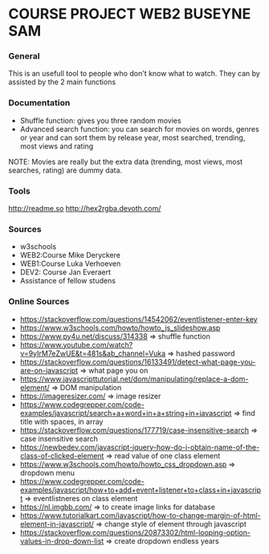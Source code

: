 # **COURSE PROJECT WEB2 BUSEYNE SAM**

### General

This is an usefull tool to people who don't know what to watch. They can by assisted by the 2 main functions


### Documentation

* Shuffle function: gives you three random movies
* Advanced search function: you can search for movies on words, genres or year and can sort them by release year, most searched,
trending, most views and rating

NOTE: Movies are really but the extra data (trending, most views, most searches, rating) are dummy data.


### Tools
http://readme.so
http://hex2rgba.devoth.com/

### Sources
* w3schools
* WEB2:Course Mike Deryckere
* WEB1:Course Luka Verhoeven
* DEV2: Course Jan Everaert 
* Assistance of fellow studens


### Online Sources

* https://stackoverflow.com/questions/14542062/eventlistener-enter-key
* https://www.w3schools.com/howto/howto_js_slideshow.asp
* https://www.py4u.net/discuss/314338 => shuffle function
* https://www.youtube.com/watch?v=9yIrM7eZwUE&t=481s&ab_channel=Vuka => hashed password
* https://stackoverflow.com/questions/16133491/detect-what-page-you-are-on-javascript => what page you on
* https://www.javascripttutorial.net/dom/manipulating/replace-a-dom-element/ => DOM manipulation
* https://imageresizer.com/ => image resizer
* https://www.codegrepper.com/code-examples/javascript/search+a+word+in+a+string+in+javascript => find title with spaces, in array
* https://stackoverflow.com/questions/177719/case-insensitive-search => case insensitive search
* https://newbedev.com/javascript-jquery-how-do-i-obtain-name-of-the-class-of-clicked-element => read value of one class element
* https://www.w3schools.com/howto/howto_css_dropdown.asp => dropdown menu
* https://www.codegrepper.com/code-examples/javascript/how+to+add+event+listener+to+class+in+javascript => eventlistneres on class element
* https://nl.imgbb.com/ => to create image links for database
* https://www.tutorialkart.com/javascript/how-to-change-margin-of-html-element-in-javascript/ => change style of element through javascript
* https://stackoverflow.com/questions/20873302/html-looping-option-values-in-drop-down-list => create dropdown endless years

